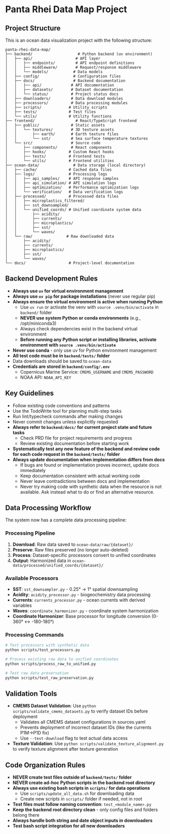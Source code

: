 # Panta Rhei Data Map Project

## Project Structure
This is an ocean data visualization project with the following structure:

```
panta-rhei-data-map/
├── backend/                    # Python backend (uv environment)
│   ├── api/                   # API layer
│   │   ├── endpoints/         # API endpoint definitions
│   │   ├── middleware/        # Request/response middleware
│   │   └── models/           # Data models
│   ├── config/               # Configuration files
│   ├── docs/                 # Backend documentation
│   │   ├── api/             # API documentation
│   │   ├── datasets/        # Dataset documentation
│   │   └── status/          # Project status docs
│   ├── downloaders/         # Data download modules
│   ├── processors/          # Data processing modules
│   ├── scripts/            # Utility scripts
│   ├── tests/              # Test files
│   └── utils/              # Utility functions
├── frontend/                  # React/TypeScript frontend
│   ├── public/              # Static assets
│   │   └── textures/        # 3D texture assets
│   │       ├── earth/       # Earth texture files
│   │       └── sst/         # Sea surface temperature textures
│   └── src/                 # Source code
│       ├── components/      # React components
│       ├── hooks/          # Custom React hooks
│       ├── tests/          # Frontend tests
│       └── utils/          # Frontend utilities
├── ocean-data/               # Data storage (local directory)
│   ├── cache/              # Cached data files
│   ├── logs/               # Processing logs
│   │   ├── api_samples/    # API response samples
│   │   ├── api_simulation/ # API simulation logs
│   │   ├── optimization/   # Performance optimization logs
│   │   └── verification/   # Data verification logs
│   ├── processed/          # Processed data files
│   │   ├── microplastics_filtered/
│   │   ├── sst_downsampled/
│   │   └── unified_coords/ # Unified coordinate system data
│   │       ├── acidity/
│   │       ├── currents/
│   │       ├── microplastics/
│   │       ├── sst/
│   │       └── waves/
│   └── raw/               # Raw downloaded data
│       ├── acidity/
│       ├── currents/
│       ├── microplastics/
│       ├── sst/
│       └── waves/
└── docs/                   # Project-level documentation
```

## Backend Development Rules
- **Always use `uv` for virtual environment management**
- **Always use `uv pip` for package installations** (never use regular pip)
- **Always ensure the virtual environment is active when running Python**
  - Use `uv run` or activate the venv with `source .venv/bin/activate` in `backend/` folder
  - **NEVER use system Python or conda environments** (e.g., /opt/miniconda3)
  - Always check dependencies exist in the backend virtual environment
  - **Before running any Python script or installing libraries, activate environment with `source .venv/bin/activate`**
- **Never use conda** - only use uv for Python environment management
- **All test code must be in `backend/tests/` folder**
- Data downloads should be saved to `ocean-data`
- **Credentials are stored in `backend/config/.env`**
  - Copernicus Marine Service: `CMEMS_USERNAME` and `CMEMS_PASSWORD`
  - NOAA API: `NOAA_API_KEY`


## Key Guidelines
- Follow existing code conventions and patterns
- Use the TodoWrite tool for planning multi-step tasks
- Run lint/typecheck commands after making changes
- Never commit changes unless explicitly requested
- **Always refer to `backend/docs/` for current project state and future tasks**
  - Check PRD file for project requirements and progress
  - Review existing documentation before starting work
- **Systematically test any new feature of the backend and review code for each code request in the `backend/tests/` folder**
- **Always update documentation when implementation differs from docs**
  - If bugs are found or implementation proves incorrect, update docs immediately
  - Keep documentation consistent with actual working code
  - Never leave contradictions between docs and implementation
  - Never try making code with synthetic data when the resource is not available. Ask instead what to do or find an alternative resource.

## Data Processing Workflow
The system now has a complete data processing pipeline:

### Processing Pipeline
1. **Download**: Raw data saved to `ocean-data/raw/{dataset}/`
2. **Preserve**: Raw files preserved (no longer auto-deleted)
3. **Process**: Dataset-specific processors convert to unified coordinates
4. **Output**: Harmonized data in `ocean-data/processed/unified_coords/{dataset}/`

### Available Processors
- **SST**: `sst_downsampler.py` - 0.25° → 1° spatial downsampling
- **Acidity**: `acidity_processor.py` - biogeochemistry data processing
- **Currents**: `currents_processor.py` - ocean currents with derived variables
- **Waves**: `coordinate_harmonizer.py` - coordinate system harmonization
- **Coordinate Harmonizer**: Base processor for longitude conversion (0-360° ↔ -180-180°)

### Processing Commands
```bash
# Test processors with synthetic data
python scripts/test_processors.py

# Process existing raw data to unified coordinates
python scripts/process_raw_to_unified.py

# Test raw data preservation
python scripts/test_raw_preservation.py
```

## Validation Tools
- **CMEMS Dataset Validation**: Use `python scripts/validate_cmems_datasets.py` to verify dataset IDs before deployment
  - Validates all CMEMS dataset configurations in sources.yaml
  - Prevents deployment of incorrect dataset IDs (like the currents P1M→P1D fix)
  - Use `--test-download` flag to test actual data access
- **Texture Validation**: Use `python scripts/validate_texture_alignment.py` to verify texture alignment after texture generation

## Code Organization Rules
- **NEVER create test files outside of `backend/tests/` folder**
- **NEVER create ad-hoc Python scripts in the backend root directory**
- **Always use existing bash scripts in `scripts/` for data operations**
  - Use `scripts/update_all_data.sh` for downloading data
  - Create new scripts in `scripts/` folder if needed, not in root
- **Test files must follow naming convention**: `test_<module_name>.py`
- **Keep the backend root directory clean** - only config files and folders belong there
- **Always handle both string and date object inputs in downloaders**
- **Test bash script integration for all new downloaders**
